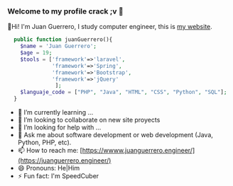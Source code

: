 ### Welcome to my profile crack ;v 👋

🙌Hi! I'm Juan Guerrero, I study computer engineer, this is [my website](https://juanguerrero.engineer/).
```php
  public function juanGuerrero(){
    $name = 'Juan Guerrero';
    $age = 19;
    $tools = ['framework'=>'laravel', 
              'framework'=>'Spring',
              'framework'=>'Bootstrap',
              'framework'=>'jQuery'
               ];
    $languaje_code = ["PHP", "Java", "HTML", "CSS", "Python", "SQL"];
  }
```
- 🌱 I’m currently learning ...
- 👯 I’m looking to collaborate on new site proyects
- 🤔 I’m looking for help with ...
- 💬 Ask me about software development or web development (Java, Python, PHP, etc).
- 📫 How to reach me: [https://wwww.juanguerrero.engineer/](https://juanguerrero.engineer/)
- 😄 Pronouns: He|Him
- ⚡ Fun fact: I'm SpeedCuber


